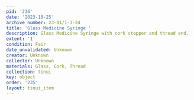 ```yaml
---
pid: '236'
date: '2023-10-25'
archive_number: 23-01/1-3-24
title: 'Glass Medicine Syringe '
description: Glass Medicine Syringe with cork stopper and thread end.
extent: '1'
condition: Fair
date_unvalidated: Unknown
creator: Unknown
collector: Unknown
materials: Glass, Cork, Thread
collection: tinui
key: object
order: '235'
layout: tinui_item
---
```

